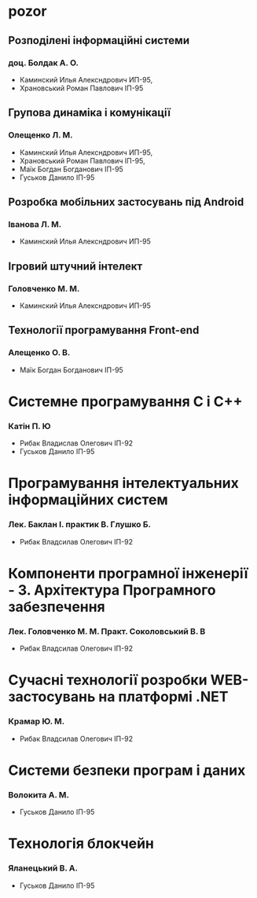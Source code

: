 # pozor

## Розподілені інформаційні системи 
### доц. Болдак А. О.
- Каминский Илья Алексндрович ИП-95, 
- Храновський Роман Павлович ІП-95

## Групова динаміка і комунікації
### Олещенко Л. М.
- Каминский Илья Алексндрович ИП-95, 
- Храновський Роман Павлович ІП-95,
- Маїк Богдан Богданович ІП-95
- Гуськов Данило ІП-95

## Розробка мобільних застосувань під Android     
### Іванова Л. М.
- Каминский Илья Алексндрович ИП-95

## Ігровий штучний інтелект     
### Головченко М. М.
- Каминский Илья Алексндрович ИП-95

## Технології програмування Front-end
### Алещенко О. В.
- Маїк Богдан Богданович ІП-95

# Системне програмування C і C++
### Катін П. Ю
- Рибак Владислав Олегович ІП-92
- Гуськов Данило ІП-95

# Програмування інтелектуальних інформаційних систем
### Лек. Баклан І. практик В. Глушко Б.
- Рибак Владсилав Олегович ІП-92

# Компоненти програмної інженерії - 3. Архітектура Програмного забезпечення
### Лек. Головченко М. М. Практ. Соколовський В. В
- Рибак Владсилав Олегович ІП-92

# Сучасні технології розробки WEB-застосувань на платформі .NET
### Крамар Ю. М.
- Рибак Владсилав Олегович ІП-92

# Системи безпеки програм і даних
### Волокита А. М.
- Гуськов Данило ІП-95

# Технологія блокчейн
### Яланецький В. А.
- Гуськов Данило ІП-95

